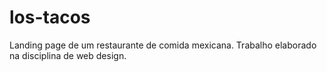 # los-tacos
Landing page de um restaurante de comida mexicana. Trabalho elaborado na disciplina de web design.
